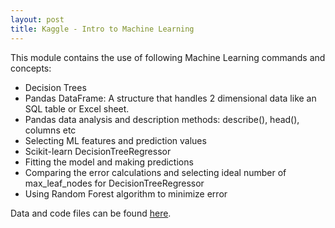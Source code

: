 ```yaml
---
layout: post
title: Kaggle - Intro to Machine Learning
---
```

This module contains the use of following Machine Learning commands and concepts:
- Decision Trees
- Pandas DataFrame: A structure that handles 2 dimensional data like an SQL table or Excel sheet.
- Pandas data analysis and description methods: describe(), head(), columns etc
- Selecting ML features and prediction values
- Scikit-learn DecisionTreeRegressor 
- Fitting the model and making predictions
- Comparing the error calculations and selecting ideal number of max_leaf_nodes for DecisionTreeRegressor
- Using Random Forest algorithm to minimize error

Data and code files can be found [here](https://github.com/hamuntech/Intro_to_ML).